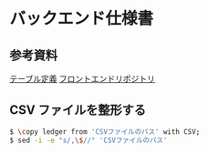 # バックエンド仕様書

## 参考資料

[テーブル定義](https://drive.google.com/file/d/1SBlcqxVVnBg7FhLkjSUIEGMuT07aD1bL/view?usp=sharing)
[フロントエンドリポジトリ](https://github.com/yud0uhu/road-map)

## CSV ファイルを整形する

```sh
$ \copy ledger from 'CSVファイルのパス' with CSV;
$ sed -i -e "s/,\$//" 'CSVファイルのパス'
```
